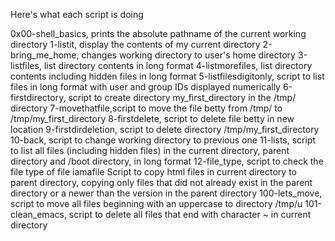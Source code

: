 Here's what each script is doing

0x00-shell_basics, prints the absolute pathname of the current working directory
1-listit, display the contents of my current directory
2-bring_me_home, changes working directory to user's home directory
3-listfiles, list directory contents in long format
4-listmorefiles, list directory contents including hidden files in long format
5-listfilesdigitonly, script to list files in long format with user and group IDs displayed numerically
6-firstdirectory, script to create directory my_first_directory in the /tmp/ directory
7-movethatfile,script to move the file betty from /tmp/ to /tmp/my_first_directory
8-firstdelete, script to delete file betty in new location
9-firstdirdeletion, script to delete directory /tmp/my_first_directory
10-back, script to change working directory to previous one
11-lists, script to list all files (including hidden files) in the current directory, parent directory and /boot directory, in long format
12-file_type, script to check the file type of file iamafile
Script to copy html files in current directory to parent directory, copying only files that did not already exist in the parent directory or a newer than the version in the parent directory
100-lets_move, script to move all files beginning with an uppercase to directory /tmp/u
101-clean_emacs, script to delete all files that end with character ~ in current directory
